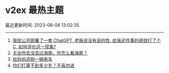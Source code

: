 # v2ex 最热主题

最近更新时间: 2023-08-08 13:02:35

--- 
1. [我给公司部署了一套 ChatGPT, 老板说没有目的性, 给我这件事的绩效打了个 C, 如何评价这一现象?](https://www.v2ex.com/t/963224) 
2. [无论你去没去过海南，你怎么看海南？](https://www.v2ex.com/t/963237) 
3. [给妈妈选购一辆电车](https://www.v2ex.com/t/963239) 
4. [你们打算干到多少岁？不喜勿进](https://www.v2ex.com/t/963275) 
